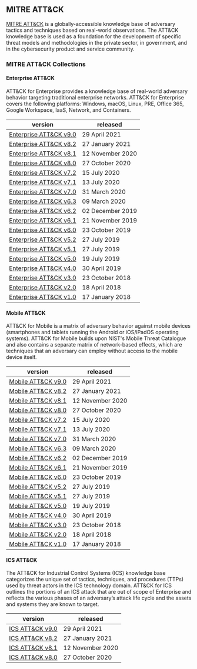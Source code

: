 <!-- begin index generated by util/index-to-md.py -->
## MITRE ATT&CK

[MITRE ATT&CK](https://attack.mitre.org) is a globally-accessible knowledge base of adversary tactics and techniques based on real-world observations. The ATT&CK knowledge base is used as a foundation for the development of specific threat models and methodologies in the private sector, in government, and in the cybersecurity product and service community.

### MITRE ATT&CK Collections

#### Enterprise ATT&CK

ATT&CK for Enterprise provides a knowledge base of real-world adversary behavior targeting traditional enterprise networks. ATT&CK for Enterprise covers the following platforms: Windows, macOS, Linux, PRE, Office 365, Google Workspace, IaaS, Network, and Containers.

| version                                                                                                                                       | released         |
|-----------------------------------------------------------------------------------------------------------------------------------------------|------------------|
| [Enterprise ATT&CK v9.0](https://raw.githubusercontent.com/mitre-attack/attack-stix-data/master/enterprise-attack/enterprise-attack-9.0.json) | 29 April 2021    |
| [Enterprise ATT&CK v8.2](https://raw.githubusercontent.com/mitre-attack/attack-stix-data/master/enterprise-attack/enterprise-attack-8.2.json) | 27 January 2021  |
| [Enterprise ATT&CK v8.1](https://raw.githubusercontent.com/mitre-attack/attack-stix-data/master/enterprise-attack/enterprise-attack-8.1.json) | 12 November 2020 |
| [Enterprise ATT&CK v8.0](https://raw.githubusercontent.com/mitre-attack/attack-stix-data/master/enterprise-attack/enterprise-attack-8.0.json) | 27 October 2020  |
| [Enterprise ATT&CK v7.2](https://raw.githubusercontent.com/mitre-attack/attack-stix-data/master/enterprise-attack/enterprise-attack-7.2.json) | 15 July 2020     |
| [Enterprise ATT&CK v7.1](https://raw.githubusercontent.com/mitre-attack/attack-stix-data/master/enterprise-attack/enterprise-attack-7.1.json) | 13 July 2020     |
| [Enterprise ATT&CK v7.0](https://raw.githubusercontent.com/mitre-attack/attack-stix-data/master/enterprise-attack/enterprise-attack-7.0.json) | 31 March 2020    |
| [Enterprise ATT&CK v6.3](https://raw.githubusercontent.com/mitre-attack/attack-stix-data/master/enterprise-attack/enterprise-attack-6.3.json) | 09 March 2020    |
| [Enterprise ATT&CK v6.2](https://raw.githubusercontent.com/mitre-attack/attack-stix-data/master/enterprise-attack/enterprise-attack-6.2.json) | 02 December 2019 |
| [Enterprise ATT&CK v6.1](https://raw.githubusercontent.com/mitre-attack/attack-stix-data/master/enterprise-attack/enterprise-attack-6.1.json) | 21 November 2019 |
| [Enterprise ATT&CK v6.0](https://raw.githubusercontent.com/mitre-attack/attack-stix-data/master/enterprise-attack/enterprise-attack-6.0.json) | 23 October 2019  |
| [Enterprise ATT&CK v5.2](https://raw.githubusercontent.com/mitre-attack/attack-stix-data/master/enterprise-attack/enterprise-attack-5.2.json) | 27 July 2019     |
| [Enterprise ATT&CK v5.1](https://raw.githubusercontent.com/mitre-attack/attack-stix-data/master/enterprise-attack/enterprise-attack-5.1.json) | 27 July 2019     |
| [Enterprise ATT&CK v5.0](https://raw.githubusercontent.com/mitre-attack/attack-stix-data/master/enterprise-attack/enterprise-attack-5.0.json) | 19 July 2019     |
| [Enterprise ATT&CK v4.0](https://raw.githubusercontent.com/mitre-attack/attack-stix-data/master/enterprise-attack/enterprise-attack-4.0.json) | 30 April 2019    |
| [Enterprise ATT&CK v3.0](https://raw.githubusercontent.com/mitre-attack/attack-stix-data/master/enterprise-attack/enterprise-attack-3.0.json) | 23 October 2018  |
| [Enterprise ATT&CK v2.0](https://raw.githubusercontent.com/mitre-attack/attack-stix-data/master/enterprise-attack/enterprise-attack-2.0.json) | 18 April 2018    |
| [Enterprise ATT&CK v1.0](https://raw.githubusercontent.com/mitre-attack/attack-stix-data/master/enterprise-attack/enterprise-attack-1.0.json) | 17 January 2018  |

#### Mobile ATT&CK

ATT&CK for Mobile is a matrix of adversary behavior against mobile devices (smartphones and tablets running the Android or iOS/iPadOS operating systems). ATT&CK for Mobile builds upon NIST's Mobile Threat Catalogue and also contains a separate matrix of network-based effects, which are techniques that an adversary can employ without access to the mobile device itself.

| version                                                                                                                           | released         |
|-----------------------------------------------------------------------------------------------------------------------------------|------------------|
| [Mobile ATT&CK v9.0](https://raw.githubusercontent.com/mitre-attack/attack-stix-data/master/mobile-attack/mobile-attack-9.0.json) | 29 April 2021    |
| [Mobile ATT&CK v8.2](https://raw.githubusercontent.com/mitre-attack/attack-stix-data/master/mobile-attack/mobile-attack-8.2.json) | 27 January 2021  |
| [Mobile ATT&CK v8.1](https://raw.githubusercontent.com/mitre-attack/attack-stix-data/master/mobile-attack/mobile-attack-8.1.json) | 12 November 2020 |
| [Mobile ATT&CK v8.0](https://raw.githubusercontent.com/mitre-attack/attack-stix-data/master/mobile-attack/mobile-attack-8.0.json) | 27 October 2020  |
| [Mobile ATT&CK v7.2](https://raw.githubusercontent.com/mitre-attack/attack-stix-data/master/mobile-attack/mobile-attack-7.2.json) | 15 July 2020     |
| [Mobile ATT&CK v7.1](https://raw.githubusercontent.com/mitre-attack/attack-stix-data/master/mobile-attack/mobile-attack-7.1.json) | 13 July 2020     |
| [Mobile ATT&CK v7.0](https://raw.githubusercontent.com/mitre-attack/attack-stix-data/master/mobile-attack/mobile-attack-7.0.json) | 31 March 2020    |
| [Mobile ATT&CK v6.3](https://raw.githubusercontent.com/mitre-attack/attack-stix-data/master/mobile-attack/mobile-attack-6.3.json) | 09 March 2020    |
| [Mobile ATT&CK v6.2](https://raw.githubusercontent.com/mitre-attack/attack-stix-data/master/mobile-attack/mobile-attack-6.2.json) | 02 December 2019 |
| [Mobile ATT&CK v6.1](https://raw.githubusercontent.com/mitre-attack/attack-stix-data/master/mobile-attack/mobile-attack-6.1.json) | 21 November 2019 |
| [Mobile ATT&CK v6.0](https://raw.githubusercontent.com/mitre-attack/attack-stix-data/master/mobile-attack/mobile-attack-6.0.json) | 23 October 2019  |
| [Mobile ATT&CK v5.2](https://raw.githubusercontent.com/mitre-attack/attack-stix-data/master/mobile-attack/mobile-attack-5.2.json) | 27 July 2019     |
| [Mobile ATT&CK v5.1](https://raw.githubusercontent.com/mitre-attack/attack-stix-data/master/mobile-attack/mobile-attack-5.1.json) | 27 July 2019     |
| [Mobile ATT&CK v5.0](https://raw.githubusercontent.com/mitre-attack/attack-stix-data/master/mobile-attack/mobile-attack-5.0.json) | 19 July 2019     |
| [Mobile ATT&CK v4.0](https://raw.githubusercontent.com/mitre-attack/attack-stix-data/master/mobile-attack/mobile-attack-4.0.json) | 30 April 2019    |
| [Mobile ATT&CK v3.0](https://raw.githubusercontent.com/mitre-attack/attack-stix-data/master/mobile-attack/mobile-attack-3.0.json) | 23 October 2018  |
| [Mobile ATT&CK v2.0](https://raw.githubusercontent.com/mitre-attack/attack-stix-data/master/mobile-attack/mobile-attack-2.0.json) | 18 April 2018    |
| [Mobile ATT&CK v1.0](https://raw.githubusercontent.com/mitre-attack/attack-stix-data/master/mobile-attack/mobile-attack-1.0.json) | 17 January 2018  |

#### ICS ATT&CK

The ATT&CK for Industrial Control Systems (ICS) knowledge base categorizes the unique set of tactics, techniques, and procedures (TTPs) used by threat actors in the ICS technology domain. ATT&CK for ICS outlines the portions of an ICS attack that are out of scope of Enterprise and reflects the various phases of an adversary’s attack life cycle and the assets and systems they are known to target.

| version                                                                                                                  | released         |
|--------------------------------------------------------------------------------------------------------------------------|------------------|
| [ICS ATT&CK v9.0](https://raw.githubusercontent.com/mitre-attack/attack-stix-data/master/ics-attack/ics-attack-9.0.json) | 29 April 2021    |
| [ICS ATT&CK v8.2](https://raw.githubusercontent.com/mitre-attack/attack-stix-data/master/ics-attack/ics-attack-8.2.json) | 27 January 2021  |
| [ICS ATT&CK v8.1](https://raw.githubusercontent.com/mitre-attack/attack-stix-data/master/ics-attack/ics-attack-8.1.json) | 12 November 2020 |
| [ICS ATT&CK v8.0](https://raw.githubusercontent.com/mitre-attack/attack-stix-data/master/ics-attack/ics-attack-8.0.json) | 27 October 2020  |

<!-- end index generated by util/index-to-md.py -->